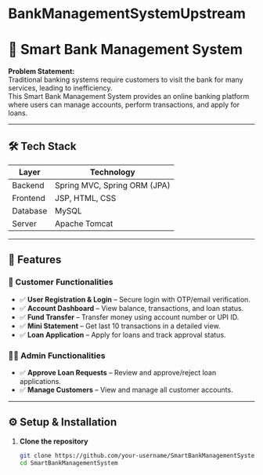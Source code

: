 # BankManagementSystemUpstream

# 🏦 Smart Bank Management System

**Problem Statement:**  
Traditional banking systems require customers to visit the bank for many services, leading to inefficiency.  
This Smart Bank Management System provides an online banking platform where users can manage accounts, perform transactions, and apply for loans.

---

## 🛠 Tech Stack

| Layer      | Technology                       |
|------------|---------------------------------|
| Backend    | Spring MVC, Spring ORM (JPA)     |
| Frontend   | JSP, HTML, CSS                   |
| Database   | MySQL                            |
| Server     | Apache Tomcat                    |

---

## 🚀 Features

### 👤 Customer Functionalities
- ✅ **User Registration & Login** – Secure login with OTP/email verification.  
- ✅ **Account Dashboard** – View balance, transactions, and loan status.  
- ✅ **Fund Transfer** – Transfer money using account number or UPI ID.  
- ✅ **Mini Statement** – Get last 10 transactions in a detailed view.  
- ✅ **Loan Application** – Apply for loans and track approval status.  

### 👨‍💼 Admin Functionalities
- ✅ **Approve Loan Requests** – Review and approve/reject loan applications.  
- ✅ **Manage Customers** – View and manage all customer accounts.  

---

## ⚙️ Setup & Installation

1. **Clone the repository**
   ```bash
   git clone https://github.com/your-username/SmartBankManagementSystem.git
   cd SmartBankManagementSystem

